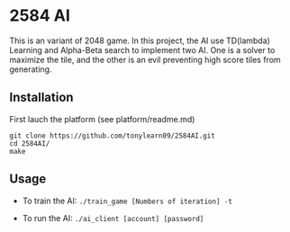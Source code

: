 # 2584 AI
This is an variant of 2048 game.
In this project, the AI use TD(lambda) Learning and Alpha-Beta search to 
implement two AI. One is a solver to maximize the tile, and the other is an evil preventing high score tiles from generating.

## Installation

First lauch the platform (see platform/readme.md)
```
git clone https://github.com/tonylearn09/2584AI.git
cd 2584AI/
make
```

## Usage
* To train the AI:
`
./train_game [Numbers of iteration] -t
`


* To run the AI:
`
./ai_client [account] [password]
`
